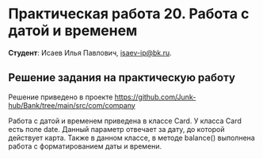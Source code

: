# Практическая работа 20. Работа с датой и временем

**Студент**: Исаев Илья Павлович, isaev-ip@bk.ru.

## Решение задания на практическую работу

Решение приведено в проекте https://github.com/Junk-hub/Bank/tree/main/src/com/company

Работа с датой и временем приведена в классе Card.
У класса Card есть поле date. Данный параметр отвечает за дату, до которой действует карта.
Также в данном классе, в методе balance() выполнена работа с форматированием даты и времени.